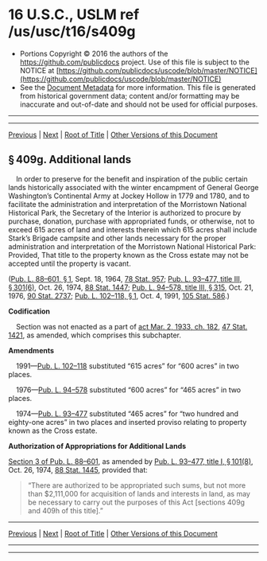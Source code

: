 ---
---

# 16 U.S.C., USLM ref /us/usc/t16/s409g

* Portions Copyright © 2016 the authors of the https://github.com/publicdocs project.
  Use of this file is subject to the NOTICE at [https://github.com/publicdocs/uscode/blob/master/NOTICE](https://github.com/publicdocs/uscode/blob/master/NOTICE)
* See the [Document Metadata](././../../../../..//README.md) for more information.
  This file is generated from historical government data; content and/or formatting may be inaccurate and out-of-date and should not be used for official purposes.

----------
----------

[Previous](./../../../../..//us/usc/t16/ch1/schLIII/m__us_usc_t16_s409f.md) | [Next](./../../../../..//us/usc/t16/ch1/schLIII/m__us_usc_t16_s409h.md) | [Root of Title](./../../../../../) | [Other Versions of this Document](https://publicdocs.github.io/go/links?ns=uslm&ref=%2Fus%2Fusc%2Ft16%2Fs409g)

## § 409g. Additional lands

    In order to preserve for the benefit and inspiration of the public certain lands historically associated with the winter encampment of General George Washington’s Continental Army at Jockey Hollow in 1779 and 1780, and to facilitate the administration and interpretation of the Morristown National Historical Park, the Secretary of the Interior is authorized to procure by purchase, donation, purchase with appropriated funds, or otherwise, not to exceed 615 acres of land and interests therein which 615 acres shall include Stark’s Brigade campsite and other lands necessary for the proper administration and interpretation of the Morristown National Historical Park: Provided, That title to the property known as the Cross estate may not be accepted until the property is vacant.

([Pub. L. 88–601, § 1][/us/pl/88/601/s1], Sept. 18, 1964, [78 Stat. 957][/us/stat/78/957]; [Pub. L. 93–477, title III, § 301(6)][/us/pl/93/477/s301/6], Oct. 26, 1974, [88 Stat. 1447][/us/stat/88/1447]; [Pub. L. 94–578, title III, § 315][/us/pl/94/578/s315], Oct. 21, 1976, [90 Stat. 2737][/us/stat/90/2737]; [Pub. L. 102–118, § 1][/us/pl/102/118/s1], Oct. 4, 1991, [105 Stat. 586][/us/stat/105/586].)

 __Codification__ 

    Section was not enacted as a part of [act Mar. 2, 1933, ch. 182][/us/act/1933-03-02/ch182], [47 Stat. 1421][/us/stat/47/1421], as amended, which comprises this subchapter.

 __Amendments__ 

    1991—[Pub. L. 102–118][/us/pl/102/118] substituted “615 acres” for “600 acres” in two places.

    1976—[Pub. L. 94–578][/us/pl/94/578] substituted “600 acres” for “465 acres” in two places.

    1974—[Pub. L. 93–477][/us/pl/93/477] substituted “465 acres” for “two hundred and eighty-one acres” in two places and inserted proviso relating to property known as the Cross estate.

 __Authorization of Appropriations for Additional Lands__ 

[Section 3 of Pub. L. 88–601][/us/pl/88/601/s3], as amended by [Pub. L. 93–477, title I, § 101(8)][/us/pl/93/477/s101/8], Oct. 26, 1974, [88 Stat. 1445][/us/stat/88/1445], provided that: 

> “There are authorized to be appropriated such sums, but not more than $2,111,000 for acquisition of lands and interests in land, as may be necessary to carry out the purposes of this Act \[sections 409g and 409h of this title\].”

----------

[Previous](./../../../../..//us/usc/t16/ch1/schLIII/m__us_usc_t16_s409f.md) | [Next](./../../../../..//us/usc/t16/ch1/schLIII/m__us_usc_t16_s409h.md) | [Root of Title](./../../../../../) | [Other Versions of this Document](https://publicdocs.github.io/go/links?ns=uslm&ref=%2Fus%2Fusc%2Ft16%2Fs409g)

----------
----------

[/us/pl/88/601/s1]: https://publicdocs.github.io/go/links?ns=uslm&ref=%2Fus%2Fpl%2F88%2F601%2Fs1
[/us/stat/78/957]: https://publicdocs.github.io/go/links?ns=uslm&ref=%2Fus%2Fstat%2F78%2F957
[/us/pl/93/477/s301/6]: https://publicdocs.github.io/go/links?ns=uslm&ref=%2Fus%2Fpl%2F93%2F477%2Fs301%2F6
[/us/stat/88/1447]: https://publicdocs.github.io/go/links?ns=uslm&ref=%2Fus%2Fstat%2F88%2F1447
[/us/pl/94/578/s315]: https://publicdocs.github.io/go/links?ns=uslm&ref=%2Fus%2Fpl%2F94%2F578%2Fs315
[/us/stat/90/2737]: https://publicdocs.github.io/go/links?ns=uslm&ref=%2Fus%2Fstat%2F90%2F2737
[/us/pl/102/118/s1]: https://publicdocs.github.io/go/links?ns=uslm&ref=%2Fus%2Fpl%2F102%2F118%2Fs1
[/us/stat/105/586]: https://publicdocs.github.io/go/links?ns=uslm&ref=%2Fus%2Fstat%2F105%2F586
[/us/act/1933-03-02/ch182]: https://publicdocs.github.io/go/links?ns=uslm&ref=%2Fus%2Fact%2F1933-03-02%2Fch182
[/us/stat/47/1421]: https://publicdocs.github.io/go/links?ns=uslm&ref=%2Fus%2Fstat%2F47%2F1421
[/us/pl/102/118]: https://publicdocs.github.io/go/links?ns=uslm&ref=%2Fus%2Fpl%2F102%2F118
[/us/pl/94/578]: https://publicdocs.github.io/go/links?ns=uslm&ref=%2Fus%2Fpl%2F94%2F578
[/us/pl/93/477]: https://publicdocs.github.io/go/links?ns=uslm&ref=%2Fus%2Fpl%2F93%2F477
[/us/pl/88/601/s3]: https://publicdocs.github.io/go/links?ns=uslm&ref=%2Fus%2Fpl%2F88%2F601%2Fs3
[/us/pl/93/477/s101/8]: https://publicdocs.github.io/go/links?ns=uslm&ref=%2Fus%2Fpl%2F93%2F477%2Fs101%2F8
[/us/stat/88/1445]: https://publicdocs.github.io/go/links?ns=uslm&ref=%2Fus%2Fstat%2F88%2F1445


